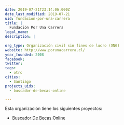 ```yaml
---
date: 2019-07-21T23:14:06.000Z
date_last_modified: 2019-07-21
uid: fundacion-por-una-carrera
title: |
  Fundación Por Una Carrera
legal_name: 
description: |
  
org_type: Organización civil sin fines de lucro (ONG)
website: http://www.porunacarrera.cl/
year_founded: 2008
facebook: 
twitter: 
tags:
  - otro
cities: 
  - Santiago
projects_uids:
  - buscador-de-becas-online

---
```


Esta organización tiene los siguientes proyectos:

- [Buscador De Becas Online](/proyectos/buscador-de-becas-online)
